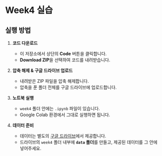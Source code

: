 # Week4 실습

## 실행 방법

1. **코드 다운로드**  
   - 이 저장소에서 상단의 **Code** 버튼을 클릭합니다.  
   - **Download ZIP**을 선택하여 코드를 내려받습니다.  

2. **압축 해제 & 구글 드라이브 업로드**  
   - 내려받은 ZIP 파일을 압축 해제합니다.  
   - 압축을 푼 폴더 전체를 구글 드라이브에 업로드합니다.   

3. **노트북 실행**  
   - `week4` 폴더 안에는 `.ipynb` 파일이 있습니다.  
   - Google Colab 환경에서 그대로 실행하면 됩니다.  

4. **데이터 준비**  
   - 데이터는 별도의 [구글 드라이브](https://drive.google.com/drive/folders/1aH8X6hYzwpqojKNHZh7_1MRrQxwCy4pZ?usp=drive_link)에서 제공합니다.  
   - 드라이브의 `week4` 폴더 내부에 **`data` 폴더**를 만들고, 제공된 데이터를 그 안에 넣어주세요.  

